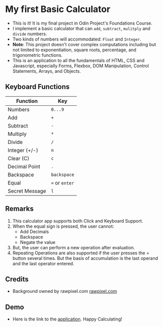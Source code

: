 # My first Basic Calculator
- This is it! It is my final project in Odin Project's 
Foundations Course.
- I implement a basic calculator that can `add`, 
`subtract`, `mulitply` and `divide` numbers. 
- Two kinds of numbers will accommodated: `Float` 
and `Integer`.
- **Note**: This project doesn't cover complex
computations including but not limited to exponentiation, 
square roots, percentage, and trigonometric functions.
- This is an application to all the fundamentals of
HTML, CSS and Javascript, especially Forms, Flexbox, 
DOM Manipulation, Control Statements, Arrays, and Objects. 

## Keyboard Functions

|  Function  |  Key  |
|---|---|
| Numbers | `0...9` |
| Add | `+` |
| Subtract | `-` |
| Multiply | `*` |
| Divide | `/` |
| Integer (+/-) | `n` |
| Clear (C) | `c` |
| Decimal Point | `.` |
| Backspace | `backspace` |
| Equal | `=` or `enter` |
| Secret Message | `l` |

## Remarks
1. This calculator app supports both Click and Keyboard Support.
2. When the equal sign is pressed, the user cannot:
   - Add Decimals
   - Backspace
   - Negate the value
3. But, the user can perform a new operation after evaluation.
4. Repeating Operations are also supported if the user presses the = button
   several times. But the basis of accumulation is the last operand and the 
   last operator entered.

## Credits
- Background owned by rawpixel.com [rawpixel.com](https://www.freepik.com/free-vector/mathematical-geometric-background-vector-gradient-blue-education-remix_16311889.htm#fromView=search&page=1&position=1&uuid=9853d36d-11ee-460d-85a9-de5697fa41e9&query=%40rawpixel-com+math)

## Demo
- Here is the link to the [application](https://xtiancosca001-dot.github.io/basic-calculator-xtian). Happy Calculating!
